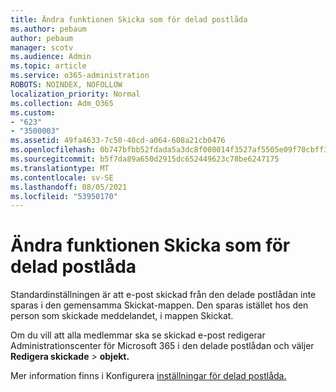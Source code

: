 ```yaml
---
title: Ändra funktionen Skicka som för delad postlåda
ms.author: pebaum
author: pebaum
manager: scotv
ms.audience: Admin
ms.topic: article
ms.service: o365-administration
ROBOTS: NOINDEX, NOFOLLOW
localization_priority: Normal
ms.collection: Adm_O365
ms.custom:
- "623"
- "3500003"
ms.assetid: 49fa4633-7c50-40cd-a064-608a21cb0476
ms.openlocfilehash: 0b747bfbb52fdada5a3dc8f008014f3527af5505e09f70cbff3e33ad01a4248e
ms.sourcegitcommit: b5f7da89a650d2915dc652449623c78be6247175
ms.translationtype: MT
ms.contentlocale: sv-SE
ms.lasthandoff: 08/05/2021
ms.locfileid: "53950170"
---
```

# <a name="changing-shared-mailbox-send-as-behavior"></a>Ändra funktionen Skicka som för delad postlåda

Standardinställningen är att e-post skickad från den delade postlådan inte sparas i den gemensamma Skickat-mappen. Den sparas istället hos den person som skickade meddelandet, i mappen Skickat.
  
Om du vill att alla medlemmar ska se skickad e-post redigerar Administrationscenter för Microsoft 365 i den delade postlådan och väljer **Redigera skickade** \> **objekt.**
  
Mer information finns i Konfigurera [inställningar för delad postlåda.](https://docs.microsoft.com/microsoft-365/admin/email/configure-a-shared-mailbox#allow-everyone-to-see-the-sent-email-the-replies)
  